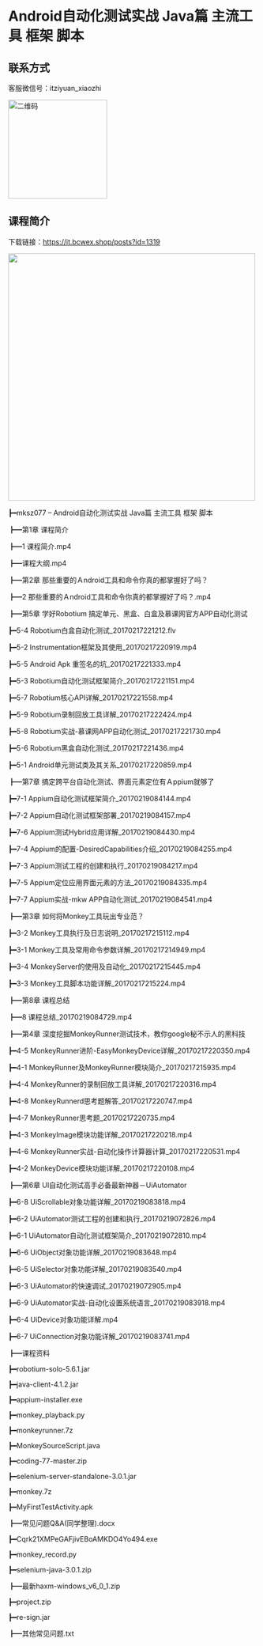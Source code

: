 # Android自动化测试实战 Java篇 主流工具 框架 脚本

## 联系方式

客服微信号：itziyuan_xiaozhi

<img src="https://ziyuanyun.oss-cn-guangzhou.aliyuncs.com/common/20240614073449/666b82192834a.jpg" width="200" height="200" alt="二维码">

## 课程简介

下载链接：https://it.bcwex.shop/posts?id=1319

<img src="https://ziyuanyun.oss-cn-guangzhou.aliyuncs.com/yun/20240515153703/6644661f46a00.jpg" width="500" alt="">

  ┣━mksz077 &#8211; Android自动化测试实战 Java篇 主流工具 框架 脚本

 ┣━第1章 课程简介

 ┣━1 课程简介.mp4

 ┣━课程大纲.mp4

 ┣━第2章 那些重要的Ａndroid工具和命令你真的都掌握好了吗？

 ┣━2 那些重要的Ａndroid工具和命令你真的都掌握好了吗？.mp4

 ┣━第5章 学好Robotium 搞定单元、黑盒、白盒及慕课网官方APP自动化测试

 ┣━5-4 Robotium白盒自动化测试_20170217221212.flv

 ┣━5-2 Instrumentation框架及其使用_20170217220919.mp4

 ┣━5-5 Android Apk 重签名的坑_20170217221333.mp4

 ┣━5-3 Robotium自动化测试框架简介_20170217221151.mp4

 ┣━5-7 Robotium核心API详解_20170217221558.mp4

 ┣━5-9 Robotium录制回放工具详解_20170217222424.mp4

 ┣━5-8 Robotium实战-慕课网APP自动化测试_20170217221730.mp4

 ┣━5-6 Robotium黑盒自动化测试_20170217221436.mp4

 ┣━5-1 Android单元测试类及其关系_20170217220859.mp4

 ┣━第7章 搞定跨平台自动化测试、界面元素定位有Ａppium就够了

 ┣━7-1 Appium自动化测试框架简介_20170219084144.mp4

 ┣━7-2 Appium自动化测试框架部署_20170219084157.mp4

 ┣━7-6 Appium测试Hybrid应用详解_20170219084430.mp4

 ┣━7-4 Appium的配置-DesiredCapabilities介绍_20170219084255.mp4

 ┣━7-3 Appium测试工程的创建和执行_20170219084217.mp4

 ┣━7-5 Appium定位应用界面元素的方法_20170219084335.mp4

 ┣━7-7 Appium实战-mkw APP自动化测试_20170219084541.mp4

 ┣━第3章 如何将Monkey工具玩出专业范？

 ┣━3-2 Monkey工具执行及日志说明_20170217215112.mp4

 ┣━3-1 Monkey工具及常用命令参数详解_20170217214949.mp4

 ┣━3-4 MonkeyServer的使用及自动化_20170217215445.mp4

 ┣━3-3 Monkey工具脚本功能详解_20170217215224.mp4

 ┣━第8章 课程总结

 ┣━8 课程总结_20170219084729.mp4

 ┣━第4章 深度挖掘MonkeyRunner测试技术，教你google秘不示人的黑科技

 ┣━4-5 MonkeyRunner进阶-EasyMonkeyDevice详解_20170217220350.mp4

 ┣━4-1 MonkeyRunner及MonkeyRunner模块简介_20170217215935.mp4

 ┣━4-4 MonkeyRunner的录制回放工具详解_20170217220316.mp4

 ┣━4-8 MonkeyRunnerd思考题解答_20170217220747.mp4

 ┣━4-7 MonkeyRunner思考题_20170217220735.mp4

 ┣━4-3 MonkeyImage模块功能详解_20170217220218.mp4

 ┣━4-6 MonkeyRunner实战-自动化操作计算器计算_20170217220531.mp4

 ┣━4-2 MonkeyDevice模块功能详解_20170217220108.mp4

 ┣━第6章 UI自动化测试高手必备最新神器－UiAutomator

 ┣━6-8 UiScrollable对象功能详解_20170219083818.mp4

 ┣━6-2 UiAutomator测试工程的创建和执行_20170219072826.mp4

 ┣━6-1 UiAutomator自动化测试框架简介_20170219072810.mp4

 ┣━6-6 UiObject对象功能详解_20170219083648.mp4

 ┣━6-5 UiSelector对象功能详解_20170219083540.mp4

 ┣━6-3 UiAutomator的快速调试_20170219072905.mp4

 ┣━6-9 UiAutomator实战-自动化设置系统语言_20170219083918.mp4

 ┣━6-4 UiDevice对象功能详解.mp4

 ┣━6-7 UiConnection对象功能详解_20170219083741.mp4

 ┣━课程资料

 ┣━robotium-solo-5.6.1.jar

 ┣━java-client-4.1.2.jar

 ┣━appium-installer.exe

 ┣━monkey_playback.py

 ┣━monkeyrunner.7z

 ┣━MonkeySourceScript.java

 ┣━coding-77-master.zip

 ┣━selenium-server-standalone-3.0.1.jar

 ┣━monkey.7z

 ┣━MyFirstTestActivity.apk

 ┣━常见问题Q&amp;A(同学整理).docx

 ┣━Cqrk21XMPeGAFjivEBoAMKDO4Yo494.exe

 ┣━monkey_record.py

 ┣━selenium-java-3.0.1.zip

 ┣━最新haxm-windows_v6_0_1.zip

 ┣━project.zip

 ┣━re-sign.jar

 ┣━其他常见问题.txt

  